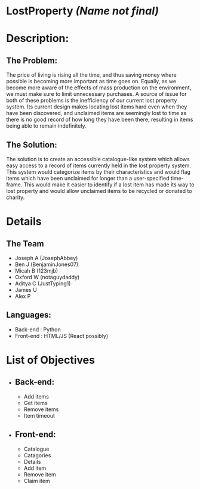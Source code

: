 # LostProperty *(Name not final)*

# Description:

## The Problem:
The price of living is rising all the time, and thus saving money where possible is becoming more important as time goes on. Equally, as we become more aware of the effects of mass production on the environment, we must make sure to limit unnecessary purchases. A source of issue for both of these problems is the inefficiency of our current lost property system. Its current design makes locating lost items hard even when they have been discovered, and unclaimed items are seemingly lost to time as there is no good record of how long they have been there; resulting in items being able to remain indefinitely.

## The Solution:
The solution is to create an accessible catalogue-like system which allows easy access to a record of items currently held in the lost property system. This system would categorize items by their characteristics and would flag items which have been unclaimed for longer than a user-specified time-frame. This would make it easier to identify if a lost item has made its way to lost property and would allow unclaimed items to be recycled or donated to charity.

# Details

## The Team

- Joseph A (JosephAbbey)
- Ben J (BenjaminJones07)
- Micah B (123mjb)
- Oxford W (notaguydaddy)
- Aditya C (JustTyping1)
- James U
- Alex P

## Languages:
- Back-end : Python
- Front-end : HTML/JS (React possibly)

# List of Objectives

- ## Back-end:
    - Add items
    - Get items
    - Remove items
    - Item timeout

- ## Front-end:
    - Catalogue
    - Catagories
    - Details
    - Add item
    - Remove item
    - Claim item
